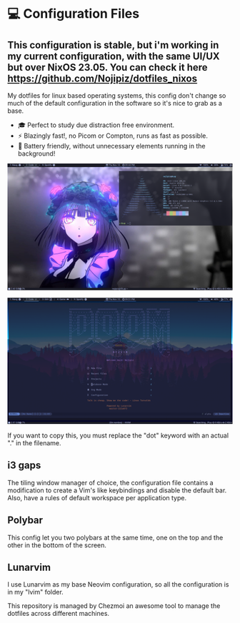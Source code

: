 # :computer: Configuration Files
## This configuration is stable, but i'm working in my current configuration, with the same UI/UX but over NixOS 23.05. You can check it here https://github.com/Nojipiz/dotfiles_nixos
My dotfiles for linux based operating systems, this config don't change so much of the default configuration in the software so it's nice to grab as a base.
- :mortar_board: Perfect to study due distraction free environment.
- :zap: Blazingly fast!, no Picom or Compton, runs as fast as possible.
- :battery: Battery friendly, without unnecessary elements running in the background!

![Desktop Preview](https://github.com/nojipiz/dotfiles/blob/main/preview/desktop_picture.png?raw=true)

![LunarVim Preview](https://github.com/nojipiz/dotfiles/blob/main/preview/lvim_picture.png?raw=true)

If you want to copy this, you must replace the "dot" keyword with an actual "." in the filename.

## i3 gaps
The tiling window manager of choice, the configuration file contains a modification to create a Vim's like keybindings and disable the default bar.
Also, have a rules of default workspace per application type.

## Polybar
This config let you two polybars at the same time, one on the top and the other in the bottom of the screen.

## Lunarvim
I use Lunarvim as my base Neovim configuration, so all the configuration is in my "lvim" folder.

This repository is managed by Chezmoi an awesome tool to manage the dotfiles across different machines.


